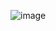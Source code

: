 ![image](https://user-images.githubusercontent.com/119984926/208310170-737f65a1-61c9-45a7-8d49-08382cb4741f.png)
